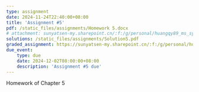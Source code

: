 ```yaml
---
type: assignment
date: 2024-11-24T22:40:00+08:00
title: 'Assignment #5'
pdf: /static_files/assignments/Homework 5.docx
# attachment: sunyatsen-my.sharepoint.cn/:f:/g/personal/huangqy89_ms_sysu_edu_cn/En6Hv-MsAVBAryv6Gc__N3kBPoV_gh0fH4_g4vEhm6Qj4Q?e=IsSSZE
solutions: /static_files/assignments/Solution5.pdf
graded_assignment: https://sunyatsen-my.sharepoint.cn/:f:/g/personal/huangqy89_ms_sysu_edu_cn/Ei-N_KCwX2lNhRYxQ2LKuLkBuPHbCi9SMinlCvhLObu6kQ?e=gtJc7N
due_event: 
    type: due
    date: 2024-12-02T08:00:00+08:00
    description: 'Assignment #5 due'
---
```

Homework of Chapter 5
